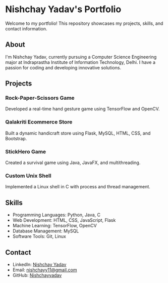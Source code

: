 # Nishchay Yadav's Portfolio

Welcome to my portfolio! This repository showcases my projects, skills, and contact information.

## About

I'm Nishchay Yadav, currently pursuing a Computer Science Engineering major at Indraprastha Institute of Information Technology, Delhi. I have a passion for coding and developing innovative solutions.

## Projects

### Rock-Paper-Scissors Game

Developed a real-time hand gesture game using TensorFlow and OpenCV.

### Qalakriti Ecommerce Store

Built a dynamic handicraft store using Flask, MySQL, HTML, CSS, and Bootstrap.

### StickHero Game

Created a survival game using Java, JavaFX, and multithreading.

### Custom Unix Shell

Implemented a Linux shell in C with process and thread management.

## Skills

- Programming Languages: Python, Java, C
- Web Development: HTML, CSS, JavaScript, Flask
- Machine Learning: TensorFlow, OpenCV
- Database Management: MySQL
- Software Tools: Git, Linux

## Contact

- LinkedIn: [Nishchay Yadav](https://www.linkedin.com/in/nishchay-yadav-878037256/)
- Email: nishchayy11@gmail.com
- GitHub: [Nishchayyadav](https://github.com/Nishchayyadav)

